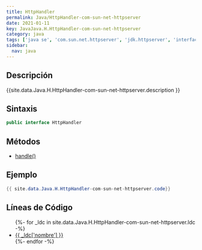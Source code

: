 ```yaml
---
title: HttpHandler
permalink: Java/HttpHandler-com-sun-net-httpserver
date: 2021-01-11
key: JavaJava.H.HttpHandler-com-sun-net-httpserver
category: java
tags: ['java se', 'com.sun.net.httpserver', 'jdk.httpserver', 'interface java', 'Java 1.6']
sidebar: 
  nav: java
---
```


## Descripción
{{site.data.Java.H.HttpHandler-com-sun-net-httpserver.description }}

## Sintaxis
~~~java
public interface HttpHandler
~~~

## Métodos
* [handle()](/Java/HttpHandler-com-sun-net-httpserver/handle)

## Ejemplo
~~~java
{{ site.data.Java.H.HttpHandler-com-sun-net-httpserver.code}}
~~~

## Líneas de Código
<ul>
{%- for _ldc in site.data.Java.H.HttpHandler-com-sun-net-httpserver.ldc -%}
   <li>
       <a href="{{_ldc['url'] }}">{{ _ldc['nombre'] }}</a>
   </li>
{%- endfor -%}
</ul>
